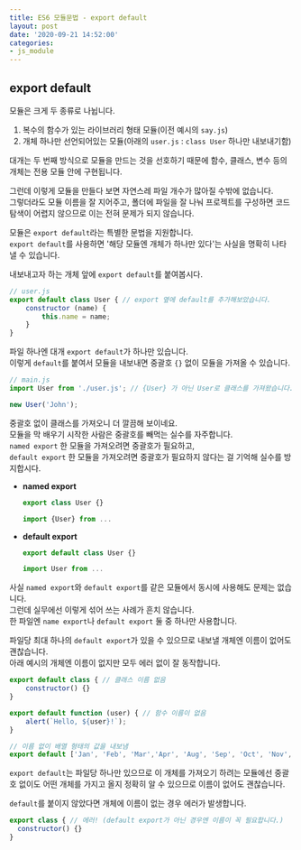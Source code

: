 ```yaml
---
title: ES6 모듈문법 - export default
layout: post
date: '2020-09-21 14:52:00'
categories:
- js_module
---
```


## export default

모듈은 크게 두 종류로 나뉩니다.

1. 복수의 함수가 있는 라이브러리 형태 모듈(이전 예시의 `say.js`)
2. 개체 하나만 선언되어있는 모듈(아래의 `user.js` : `class User` 하나만 내보내기함)

대개는 두 번째 방식으로 모듈을 만드는 것을 선호하기 때문에 함수, 클래스, 변수 등의 개체는 전용 모듈 안에 구현됩니다.

그런데 이렇게 모듈을 만들다 보면 자연스레 파일 개수가 많아질 수밖에 없습니다.  
그렇더라도 모듈 이름을 잘 지어주고, 폴더에 파일을 잘 나눠 프로젝트를 구성하면 코드 탐색이 어렵지 않으므로 이는 전혀 문제가 되지 않습니다.

모듈은 `export default`라는 특별한 문법을 지원합니다.  
`export default`를 사용하면 '해당 모듈엔 개체가 하나만 있다'는 사실을 명확히 나타낼 수 있습니다.

내보내고자 하는 개체 앞에 `export default`를 붙여봅시다.

```javascript
// user.js
export default class User { // export 옆에 default를 추가해보았습니다.
    constructor (name) {
        this.name = name;
    }
}
```

파일 하나엔 대개 `export default`가 하나만 있습니다.  
이렇게 `default`를 붙여서 모듈을 내보내면 중괄호 `{}` 없이 모듈을 가져올 수 있습니다.

```javascript
// main.js
import User from './user.js'; // {User} 가 아닌 User로 클래스를 가져왔습니다.

new User('John');
```

중괄호 없이 클래스를 가져오니 더 깔끔해 보이네요.  
모듈을 막 배우기 시작한 사람은 중괄호를 빼먹는 실수를 자주합니다.  
`named export` 한 모듈을 가져오려면 중괄호가 필요하고,  
`default export` 한 모듈을 가져오려면 중괄호가 필요하지 않다는 걸 기억해 실수를 방지합시다.

* **named export**  
  
  ```javascript
  export class User {}
  ```
  
  ```javascript
  import {User} from ...
  ```
  
* **default export**  
  
  ```javascript
  export default class User {}
  ```
  
  ```javascript
  import User from ...
  ```
  
사실 `named export`와 `default export`를 같은 모듈에서 동시에 사용해도 문제는 없습니다.  
그런데 실무에선 이렇게 섞어 쓰는 사례가 흔치 않습니다.  
한 파일엔 `name export`나 `default export` 둘 중 하나만 사용합니다.

파일당 최대 하나의 `default export`가 있을 수 있으므로 내보낼 개체엔 이름이 없어도 괜찮습니다.  
아래 예시의 개체엔 이름이 없지만 모두 에러 없이 잘 동작합니다.

```javascript
export default class { // 클래스 이름 없음
    constructor() {}
}
```

```javascript
export default function (user) { // 함수 이름이 없음
    alert(`Hello, ${user}!`);
}
```

```javascript
// 이름 없이 배열 형태의 값을 내보냄
export default ['Jan', 'Feb', 'Mar','Apr', 'Aug', 'Sep', 'Oct', 'Nov', 'Dec'];
```

`export default`는 파일당 하나만 있으므로 이 개체를 가져오기 하려는 모듈에선 중괄호 없이도 어떤 개체를 가지고 올지 정확히 알 수 있으므로 이름이 없어도 괜찮습니다.

`default`를 붙이지 않았다면 개체에 이름이 없는 경우 에러가 발생합니다.

```javascript
export class { // 에러! (default export가 아닌 경우엔 이름이 꼭 필요합니다.)
  constructor() {}
}
```